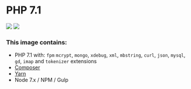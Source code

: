 # PHP 7.1

[![](https://images.microbadger.com/badges/version/edbizarro/gitlab-ci-pipeline-php.svg)](https://microbadger.com/images/edbizarro/gitlab-ci-pipeline-php "Get your own version badge on microbadger.com")
[![](https://images.microbadger.com/badges/image/edbizarro/gitlab-ci-pipeline-php.svg)](https://microbadger.com/images/edbizarro/gitlab-ci-pipeline-php "Get your own image badge on microbadger.com")

### This image contains:

- PHP 7.1 with: ```fpm``` ```mcrypt```, ```mongo```, ```xdebug```, ```xml```, ```mbstring```, ```curl```, ```json```, ```mysql```, ```gd```, ```imap``` and ```tokenizer``` extensions
- [Composer](https://getcomposer.org/)
- [Yarn](https://yarnpkg.com)
- Node 7.x / NPM / Gulp
